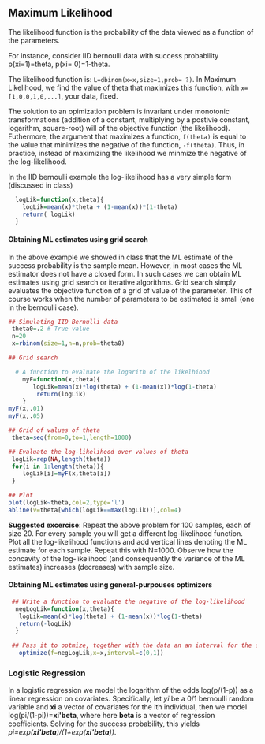 ## Maximum Likelihood

The likelihood function is the probability of the data viewed as a function of the parameters.


For instance, consider IID bernoulli data with success probability p(xi=1)=theta, p(xi= 0)=1-theta.

The likelihood function is: `L=dbinom(x=x,size=1,prob= ?)`. In Maximum Likelihood, we find the value of theta that 
maximizes this function, with `x=[1,0,0,1,0,...]`, your data, fixed. 

The solution to an opimization problem is invariant under monotonic transformations (addition of a constant, multiplying by a postivie constant, logarithm, square-root) will
of the objective function (the likelihood). Futhermore, the argument that maximizes a function, `f(theta)` is equal to the value that minimizes
the negative of the function, `-f(theta)`. Thus, in practice, instead of maximizing the likelihood we minmize the negative of the log-likelihood.

In the IID bernoulli example the log-likelihood has a very simple form (discussed in class)

```r
  logLik=function(x,theta){
    logLik=mean(x)*theta + (1-mean(x))*(1-theta)
    return( logLik)
  }
```

#### Obtaining ML estimates using grid search

In the above example we showed in class that the ML estimate of the success probability is the sample mean. However, in most
cases the ML estimator does not have a closed form. In such cases we can obtain ML estimates using grid search or iterative algorithms.
Grid search simply evaluates the objective function of a grid of value of the parameter. This of course works when the number of parameters
to be estimated is small (one in the bernoulli case).


```r
## Simulating IID Bernulli data
 theta0=.2 # True value
 n=20
 x=rbinom(size=1,n=n,prob=theta0)

## Grid search

  # A function to evaluate the logarith of the likelhiood
	myF=function(x,theta){
       logLik=mean(x)*log(theta) + (1-mean(x))*log(1-theta)
        return(logLik)
    }
myF(x,.01)
myF(x,.05)

## Grid of values of theta
 theta=seq(from=0,to=1,length=1000)

## Evaluate the log-likelihood over values of theta
 logLik=rep(NA,length(theta))
 for(i in 1:length(theta)){
    logLik[i]=myF(x,theta[i])
 }

## Plot
plot(logLik~theta,col=2,type='l')
abline(v=theta[which(logLik==max(logLik))],col=4)
```

**Suggested excercise**: Repeat the above problem for 100 samples, each of size 20. For every sample you will get a different log-likelihood function. Plot all the log-likelihood functions and add vertical lines denoting the ML estimate for each sample. Repeat this with N=1000. Observe how the concavity of the log-likelihood (and consequently the variance of the ML estimates) increases (decreases) with sample size.


#### Obtaining ML estimates using general-purpouses optimizers

```r
 ## Write a function to evaluate the negative of the log-likelihood
  negLogLik=function(x,theta){
   logLik=mean(x)*log(theta) + (1-mean(x))*log(1-theta)
   return(-logLik)
  }
  
 ## Pass it to optmize, together with the data an an interval for the search.
   optimize(f=negLogLik,x=x,interval=c(0,1))

```


### Logistic Regression

In a logistic regression we model the logarithm of the odds log(p/(1-p))  as a linear regression on covariates. Specifically, let *yi* be a 0/1 bernoulli random variable and **xi** a vector of covariates for the ith individual, then we model log(pi/(1-pi))=**xi'beta**, where here **beta** is a vector of regression coefficients. Solving for the success probability, this yields *pi=exp(**xi'beta**)/(1+exp(**xi'beta**))*.
